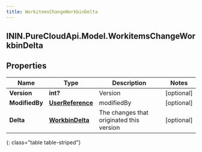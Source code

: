 ```yaml
---
title: WorkitemsChangeWorkbinDelta
---
```

## ININ.PureCloudApi.Model.WorkitemsChangeWorkbinDelta

## Properties

|Name | Type | Description | Notes|
|------------ | ------------- | ------------- | -------------|
| **Version** | **int?** | Version | [optional] |
| **ModifiedBy** | [**UserReference**](UserReference.html) | modifiedBy | [optional] |
| **Delta** | [**WorkbinDelta**](WorkbinDelta.html) | The changes that originated this version | [optional] |
{: class="table table-striped"}


